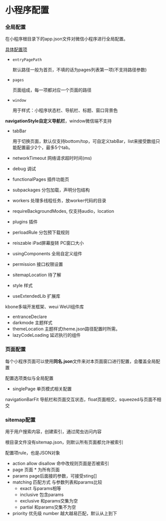 # 小程序配置
### 全局配置
在小程序根目录下的app.json文件对微信小程序进行全局配置。

[具体配置项](https://developers.weixin.qq.com/miniprogram/dev/reference/configuration/app.html#%E5%85%A8%E5%B1%80%E9%85%8D%E7%BD%AE)

+ `entryPagePath`

    默认路径一般为首页，不填的话为pages列表第一项(不支持路径参数)

+ `pages`

    页面组成，每一项都对应一个页面的路径

+ `window`

    用于样式：小程序状态栏、导航栏、标题、窗口背景色

**navigationStyle自定义导航栏**，window微信端不支持

+ tabBar

    用于切换页面，默认仅支持bottom/top，可自定义tabBar，list来接受数组只能配置最少2个，最多5个tab。

+ networkTimeout 网络请求超时时间(ms)

+ debug 调试
+ functionalPages 插件功能页
+ subpackages 分包加载，声明分包结构
+ workers 处理多线程任务，放worker代码的目录
+ requireBackgroundModes, 仅支持audio，location
+ plugins 插件
+ perloadRule 分包预下载规则
+ reiszable iPad屏幕旋转 PC窗口大小
+ usingComponents 全局自定义组件
+ permission 接口权限设置
+ sitemapLocation 待了解
+ style 样式
+ useExtendedLib 扩展库

kbone多端开发框架、weui WeUI组件库

+ entranceDeclare
+ darkmode 主题样式
+ themeLocation 主题样式theme.json路径配置时所需。
+ lazyCodeLoading 延迟执行的组件

### 页面配置
每个小程序页面可以使用**同名.json**文件来对本页面窗口进行配置，会覆盖全局配置

配置选项类似与全局配置

+ singlePage 单页模式相关配置

navigationBarFit 导航栏和页面交互状态，float页面相交，squeezed与页面不相交

### sitemap配置 
用于用户搜索内容，创建索引，通过爬虫访问内容

根目录文件没有sitemap.json，则默认所有页面都允许被索引

配置项rule，也是JSON对象

+ action allow disallow  命中改规则页面是否被索引
+ page 页面 * 为所有页面
+ params page后面接的参数，可接受sting[]
+ matching 匹配方式 与参数列表和params比较
    - exact 与params相等
    - inclusive 包含params
    - exclusive 和params交集为空
    - partial 和params交集不为空
+ priority 优先级 number 越大越易匹配，默认从上到下



